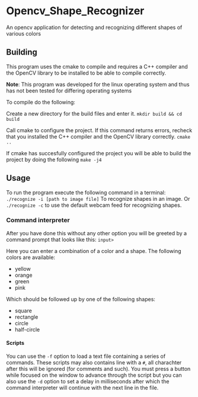 # Opencv_Shape_Recognizer
An opencv application for detecting and recognizing different shapes of various colors

## Building

This program uses the cmake to compile and requires a C++ compiler and the OpenCV library to be installed to be able to compile correctly.

**Note**: This program was developed for the linux operating system and thus has not been tested for differing operating systems

To compile do the following:

Create a new directory for the build files and enter it.
`mkdir build && cd build`

Call cmake to configure the project.
If this command returns errors, recheck that you installed the C++ compiler and the OpenCV library correctly.
`cmake ..`

If cmake has succesfully configured the project you will be able to build the project by doing the following
`make -j4`

## Usage

To run the program execute the following command in a terminal:
`./recognize -i [path to image file]`
To recognize shapes in an image.
Or
`./recognize -c`
to use the default webcam feed for recognizing shapes.

### Command interpreter

After you have done this without any other option you will be greeted by a command prompt that looks like this:
`input> `

Here you can enter a combination of a color and a shape. 
The following colors are available:
- yellow
- orange
- green
- pink

Which should be followed up by one of the following shapes:
- square
- rectangle
- circle
- half-circle

#### Scripts

You can use the `-f` option to load a text file containing a series of commands.
These scripts may also contains line with a `#`, all charachter after this will be ignored (for comments and such).
You must press a button while focused on the window to advance through the script but you can also use the `-d` option to set a delay in milliseconds after which the command interpreter will continue with the next line in the file.
